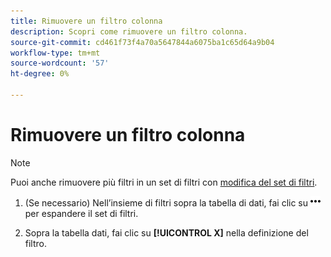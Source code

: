 ```yaml
---
title: Rimuovere un filtro colonna
description: Scopri come rimuovere un filtro colonna.
source-git-commit: cd461f73f4a70a5647844a6075ba1c65d64a9b04
workflow-type: tm+mt
source-wordcount: '57'
ht-degree: 0%

---
```


# Rimuovere un filtro colonna

>[!NOTE]
>
>Puoi anche rimuovere più filtri in un set di filtri con [modifica del set di filtri](/help/search-social-commerce/common-tasks/data-views/ad-hoc-settings/column-filter-edit.md).

1. (Se necessario) Nell’insieme di filtri sopra la tabella di dati, fai clic su ![Altro](/help/search-social-commerce/assets/more-filters.png "Altro") per espandere il set di filtri.

1. Sopra la tabella dati, fai clic su **[!UICONTROL X]** nella definizione del filtro.
